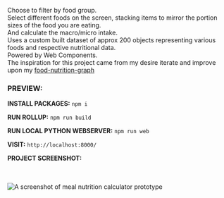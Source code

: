 Choose to filter by food group.<br/>
Select different foods on the screen, stacking items to mirror the portion sizes of the food you are eating.<br/>
And calculate the macro/micro intake.<br/>
Uses a custom built dataset of approx 200 objects representing various foods and respective nutritional data.<br/>
Powered by Web Components.<br/>
The inspiration for this project came from my desire iterate and improve upon my [food-nutrition-graph](https://github.com/boshimoto/food-nutrition-graph)<br/>

### PREVIEW:

**INSTALL PACKAGES:**
```npm i```

**RUN ROLLUP:**
```npm run build```

**RUN LOCAL PYTHON WEBSERVER:**
```npm run web```

**VISIT:**
```http://localhost:8000/```

**PROJECT SCREENSHOT:**<br/><br/><br/>

<img src="../../blob/main/bodyboon-ss.png" alt="A screenshot of meal nutrition calculator prototype" />
